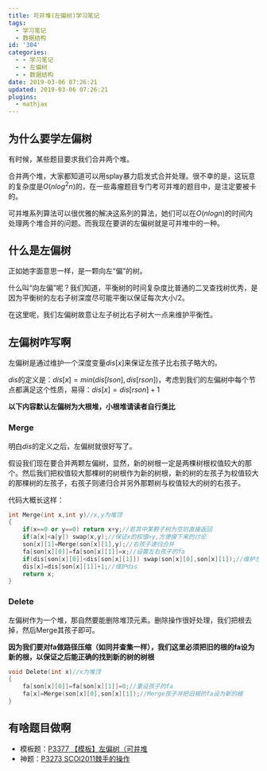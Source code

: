 ```yaml
---
title: 可并堆(左偏树)学习笔记
tags:
  - 学习笔记
  - 数据结构
id: '304'
categories:
  - - 学习笔记
  - - 左偏树
  - - 数据结构
date: 2019-03-06 07:26:21
updated: 2019-03-06 07:26:21
plugins:
  - mathjax
---
```


## 为什么要学左偏树

有时候，某些题目要求我们合并两个堆。 

合并两个堆，大家都知道可以用splay暴力启发式合并处理。很不幸的是，这玩意的复杂度是$O(nlog^2n)$的，在一些毒瘤题目专门考可并堆的题目中，是注定要被卡的。 

可并堆系列算法可以很优雅的解决这系列的算法，她们可以在$O(nlogn)$的时间内处理两个堆合并的问题。而我现在要讲的左偏树就是可并堆中的一种。


## 什么是左偏树

正如她字面意思一样，是一颗向左“偏”的树。

什么叫“向左偏”呢？我们知道，平衡树的时间复杂度比普通的二叉查找树优秀，是因为平衡树的左右子树深度尽可能平衡以保证每次大小/2。

在这里呢，我们左偏树故意让左子树比右子树大一点来维护平衡性。


## 左偏树咋写啊

左偏树是通过维护一个深度变量$dis[x]$来保证左孩子比右孩子略大的。

$dis$的定义是：$dis[x]=min(dis[lson],dis[rson])$，考虑到我们的左偏树中每个节点都满足这个性质，易得：$dis[x]=dis[rson]+1$ 

**以下内容默认左偏树为大根堆，小根堆请读者自行类比**

### Merge

明白$dis$的定义之后，左偏树就很好写了。

假设我们现在要合并两颗左偏树，显然，新的树根一定是两棵树根权值较大的那个。然后我们把权值较大那棵树的树根作为新的树根，新的树的左孩子为权值较大的那棵树的左孩子，右孩子则递归合并另外那颗树与权值较大的树的右孩子。 

代码大概长这样：

```cpp
int Merge(int x,int y)//x,y为堆顶
{
    if(x==0 or y==0) return x+y;//若其中某颗子树为空则直接返回
    if(a[x]<a[y]) swap(x,y);//保证x的权值>y,方便接下来的讨论
    son[x][1]=Merge(son[x][1],y);//右孩子递归合并
    fa[son[x][0]]=fa[son[x][1]]=x;//设置左右孩子的fa
    if(dis[son[x][0]]<dis[son[x][1]]) swap(son[x][0],son[x][1]);//维护左偏性质
    dis[x]=dis[son[x][1]]+1;//维护dis
    return x;
}
```

### Delete

左偏树作为一个堆，那自然要能删除堆顶元素。删除操作很好处理，我们把根去掉，然后Merge其孩子即可。 

**因为我们要对fa做路径压缩（如同并查集一样），我们这里必须把旧的根的fa设为新的根，以保证之后能正确的找到新的树的树根**

```cpp
void Delete(int x)//x为堆顶
{
    fa[son[x][0]]=fa[son[x][1]]=0;//重设孩子的fa
    fa[x]=Merge(son[x][0],son[x][1]);//Merge孩子并把旧根的fa设为新的根
}
```


## 有啥题目做啊

* 模板题：[P3377 【模板】左偏树（可并堆](https://www.luogu.org/problemnew/show/P3377) 
* 神题：[P3273 SCOI2011棘手的操作](https://www.luogu.org/problemnew/show/P3273)